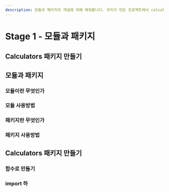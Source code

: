 ```yaml
---
description: 모듈과 패키지의 개념에 대해 배워봅니다. 우리가 만든 프로젝트에서 calculators 디렉터리를 이용해 모듈과 패키지를 만들어봅니다.
---
```


# Stage 1 - 모듈과 패키지

## Calculators 패키지 만들기

## 모듈과 패키지

### 모듈이란 무엇인가

### 모듈 사용방법 

### 패키지란 무엇인가

### 패키지 사용방법 

## Calculators 패키지 만들기

### 함수로 만들기

### import 하

